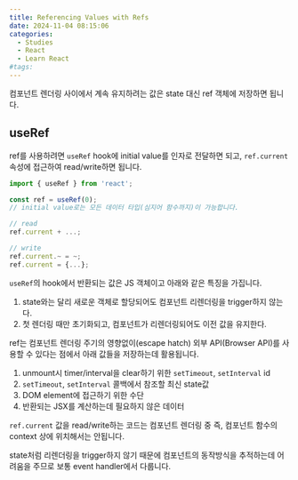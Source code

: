 ```yaml
---
title: Referencing Values with Refs
date: 2024-11-04 08:15:06
categories:
  - Studies
  - React
  - Learn React
#tags:
---
```

컴포넌트 렌더링 사이에서 계속 유지하려는 값은 state 대신 ref 객체에 저장하면 됩니다.

## useRef

ref를 사용하려면 `useRef` hook에 initial value를 인자로 전달하면 되고, `ref.current` 속성에 접근하여 read/write하면 됩니다.

```jsx
import { useRef } from 'react';

const ref = useRef(0);
// initial value로는 모든 데이터 타입(심지어 함수까지)이 가능합니다.

// read
ref.current + ...;

// write
ref.current.~ = ~;
ref.current = {...};
```

`useRef`의 hook에서 반환되는 값은 JS 객체이고 아래와 같은 특징을 가집니다.

1. state와는 달리 새로운 객체로 할당되어도 컴포넌트 리렌더링을 trigger하지 않는다.
2. 첫 렌더링 때만 초기화되고, 컴포넌트가 리렌더링되어도 이전 값을 유지한다.

ref는 컴포넌트 렌더링 주기의 영향없이(escape hatch) 외부 API(Browser API)를 사용할 수 있다는 점에서 아래 값들을 저장하는데 활용됩니다.

1. unmount시 timer/interval을 clear하기 위한 `setTimeout`, `setInterval` id
2. `setTimeout`, `setInterval` 콜백에서 참조할 최신 state값
3. DOM element에 접근하기 위한 수단
4. 반환되는 JSX를 계산하는데 필요하지 않은 데이터

`ref.current` 값을 read/write하는 코드는 컴포넌트 렌더링 중 즉, 컴포넌트 함수의 context 상에 위치해서는 안됩니다.

state처럼 리렌더링을 trigger하지 않기 때문에 컴포넌트의 동작방식을 추적하는데 어려움을 주므로 보통 event handler에서 다룹니다.
